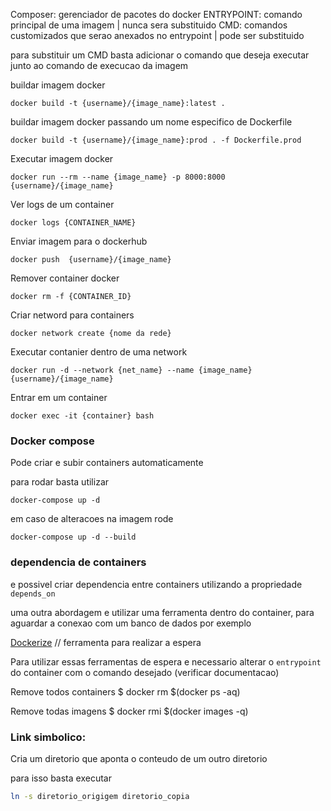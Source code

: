 Composer: gerenciador de pacotes do docker
ENTRYPOINT: comando principal de uma imagem | nunca sera substituido
CMD: comandos customizados que serao anexados no entrypoint | pode ser substituido

para substituir um CMD basta adicionar o comando que deseja executar junto ao comando de execucao da imagem


buildar imagem docker

```
docker build -t {username}/{image_name}:latest .
```

buildar imagem docker passando um nome especifico de Dockerfile

```
docker build -t {username}/{image_name}:prod . -f Dockerfile.prod
```

Executar imagem docker

```
docker run --rm --name {image_name} -p 8000:8000 {username}/{image_name}
```

Ver logs de um container

```
docker logs {CONTAINER_NAME}
```

Enviar imagem para o dockerhub

```
docker push  {username}/{image_name}
```

Remover container docker

```
docker rm -f {CONTAINER_ID}
```


Criar netword para containers
```
docker network create {nome da rede}
```

Executar contanier dentro de uma network

```
docker run -d --network {net_name} --name {image_name} {username}/{image_name}

```

Entrar em um container
```
docker exec -it {container} bash
```

### Docker compose

Pode criar e subir containers  automaticamente

para rodar basta utilizar

```
docker-compose up -d
```

em caso de alteracoes na imagem rode


```
docker-compose up -d --build
```

### dependencia de containers

e possivel criar dependencia entre containers utilizando a propriedade `depends_on`

uma outra abordagem e utilizar uma ferramenta dentro do container, para aguardar a conexao com um banco de dados por exemplo

[Dockerize](https://github.com/jwilder/dockerize) // ferramenta para realizar a espera

Para utilizar essas ferramentas de espera e necessario alterar o `entrypoint` do container com o comando desejado (verificar documentacao)


Remove todos containers  $ docker rm $(docker ps -aq)

Remove todas imagens $ docker rmi $(docker images -q)

### Link simbolico:

Cria um diretorio que aponta o conteudo de um outro diretorio

para isso basta executar 
```BASH
ln -s diretorio_origigem diretorio_copia
```